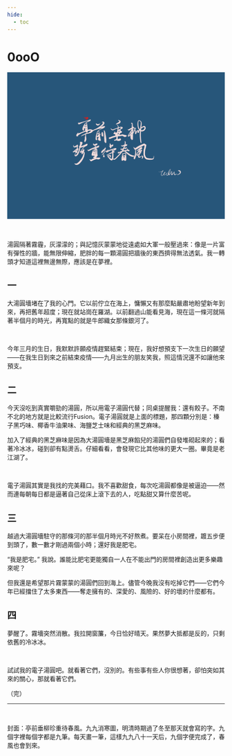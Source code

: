 ```yaml
---
hide:	
  - toc
---
```


<h1> 0ooO</h1>


![](img/tingqianchuiliu.png)

<br>

湯圓隔著霧霾，灰濛濛的；與記憶灰蒙蒙地從遠處如大軍一般壓過來：像是一片富有彈性的牆，能無限伸縮，肥胖的每一顆湯圓把牆後的東西擠得無法透氣。我一轉頭才知道這裡無邊無際，應該是在夢裡。



## 一



大湯圓墻堵在了我的心門。它以前佇立在海上，慵懶又有那麼點嚴肅地盼望新年到來，再把舊年超度；現在就站崗在羅湖。以前翻過山能看見海，現在這一條河就隔著半個月的時光，再寬點的就是牛郎織女那條銀河了。

<br>

今年三月的生日，我默默許願疫情趕緊結束；現在，我好想預支下一次生日的願望——在我生日到來之前結束疫情——九月出生的朋友笑我，照這情況還不如讓他來預支。



## 二



今天沒吃到真實嚼勁的湯圓，所以用電子湯圓代替；同桌提醒我：還有餃子。不南不北的地方就是比較流行Fusion。電子湯圓就是上面的標題，那四顆分別是：榛子黑巧味、椰香牛油果味、海鹽芝士味和經典的黑芝麻味。

加入了經典的黑芝麻味是因為大湯圓墻是黑芝麻餡兒的湯圓們自發堆砌起來的；看著冷冰冰，碰到卻有點燙舌。仔細看看，會發現它比其他味的更大一圈。畢竟是老江湖了。

<br>

電子湯圓其實是我找的完美藉口。我不喜歡甜食，每次吃湯圓都像是被逼迫——然而連每朝每日都是逼著自己從床上滾下去的人，吃點甜又算什麼苦呢。



## 三



越過大湯圓墻駐守的那條河的那半個月時光不好熬煮。要呆在小房間裡，踱五步便到頭了，數一數才剛過兩個小時；還好我是肥宅。

“我是肥宅。” 我說。誰能比肥宅更能獨自一人在不能出門的房間裡創造出更多樂趣來呢？

但我還是希望那片霧蒙蒙的湯圓們回到海上。儘管今晚我沒有吃掉它們——它們今年已經擋住了太多東西——奪走擁有的、深愛的、風險的、好的壞的什麼都有。



## 四



夢醒了。霧墻突然消散。我拉開窗簾，今日恰好晴天。果然夢大抵都是反的，只剩依舊的冷冰冰。


<br>


試試我的電子湯圓吧。就看著它們，沒別的。有些事有些人你很想著，卻怕突如其來的關心，那就看著它們。

（完）



---



<br>



封面：亭前垂柳珍重待春風。九九消寒圖，明清時期過了冬至那天就會寫的字。九個字裡每個字都是九筆。每天畫一筆，這樣九九八十一天后，九個字便完成了，春風也會到來。